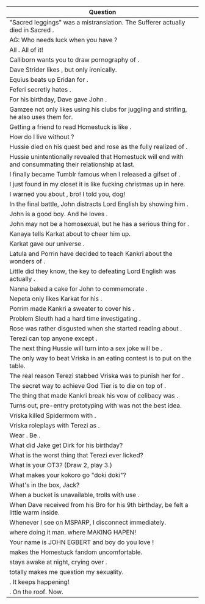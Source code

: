 Question |
--- |
"Sacred leggings" was a mistranslation. The Sufferer actually died in Sacred <BLANK>. |
AG: Who needs luck when you have <BLANK>? |
All <BLANK>. All of it! |
Calliborn wants you to draw pornography of <BLANK>. |
Dave Strider likes <BLANK>, but only ironically. |
Equius beats up Eridan for <BLANK>. |
Feferi secretly hates <BLANK>. |
For his birthday, Dave gave John <BLANK>. |
Gamzee not only likes using his clubs for juggling and strifing, he also uses them for<BLANK>. |
Getting a friend to read Homestuck is like <BLANK>. |
How do I live without <BLANK>? |
Hussie died on his quest bed and rose as the fully realized <BLANK> of <BLANK>. |
Hussie unintentionally revealed that Homestuck will end with <BLANK> and <BLANK> consummating their relationship at last. |
I finally became Tumblr famous when I released a gifset of <BLANK>. |
I just found <BLANK> in my closet it is like fucking christmas up in here. |
I warned you about <BLANK>, bro! I told you, dog! |
In the final battle, John distracts Lord English by showing him <BLANK>. |
John is a good boy. And he loves <BLANK>. |
John may not be a homosexual, but he has a serious thing for <BLANK>. |
Kanaya tells Karkat about <BLANK> to cheer him up. |
Karkat gave our universe <BLANK>. |
Latula and Porrin have decided to teach Kankri about the wonders of <BLANK>. |
Little did they know, the key to defeating Lord English was actually <BLANK>. |
Nanna baked a cake for John to commemorate <BLANK>. |
Nepeta only likes Karkat for his <BLANK>. |
Porrim made Kankri a sweater to cover his <BLANK>. |
Problem Sleuth had a hard time investigating <BLANK>. |
Rose was rather disgusted when she started reading about <BLANK>. |
Terezi can top anyone except <BLANK>. |
The next thing Hussie will turn into a sex joke will be <BLANK>. |
The only way to beat Vriska in an eating contest is to put <BLANK> on the table. |
The real reason Terezi stabbed Vriska was to punish her for <BLANK>. |
The secret way to achieve God Tier is to die on top of <BLANK>. |
The thing that made Kankri break his vow of celibacy was <BLANK>. |
Turns out, pre-entry prototyping with <BLANK> was not the best idea. |
Vriska killed Spidermom with <BLANK>. |
Vriska roleplays <BLANK> with Terezi as <BLANK>. |
Wear <BLANK>. Be <BLANK>. |
What did Jake get Dirk for his birthday? |
What is the worst thing that Terezi ever licked? |
What is your OT3? (Draw 2, play 3.) |
What makes your kokoro go "doki doki"? |
What's in the box, Jack? |
When a bucket is unavailable, trolls with use <BLANK>. |
When Dave received <BLANK> from his Bro for his 9th birthday, be felt a little warm inside. |
Whenever I see <BLANK> on MSPARP, I disconnect immediately. |
where doing it man. where MAKING <BLANK> HAPEN! |
Your name is JOHN EGBERT and boy do you love <BLANK>! |
<BLANK> makes the Homestuck fandom uncomfortable. |
<BLANK> stays awake at night, crying over <BLANK>. |
<BLANK> totally makes me question my sexuality. |
<BLANK>. It keeps happening! |
<BLANK>. On the roof. Now. |
